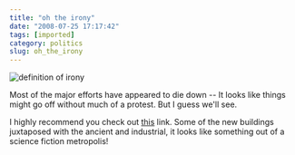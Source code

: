```yaml
---
title: "oh the irony"
date: "2008-07-25 17:17:42"
tags: [imported]
category: politics
slug: oh_the_irony
---
```


<img src='http://graphics.jsonline.com/graphics/photographer/20/20534_large.jpg' alt='definition of irony' class='aligncenter' />

Most of the major efforts have appeared to die down -- It looks like things might go off without much of a protest. But I guess we'll see.

I highly recommend you check out <a href="http://www.boston.com/bigpicture/2008/07/beijing_2008_preparations_thre.html">this</a> link. Some of the new buildings juxtaposed with the ancient and industrial, it looks like something out of a science fiction metropolis!
